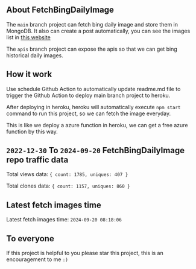 ## About FetchBingDailyImage

The `main` branch project can fetch bing daily image and store them in MongoDB.
It also can create a post automatically, you can see the images list in [this website](https://oursalbum.netlify.app)

The `apis` branch project can expose the apis so that we can get bing historical daily images.

## How it work

Use schedule Github Action to automatically update readme.md file to trigger the Github Action to deploy main branch project to heroku.

After deploying in heroku, heroku will automatically execute `npm start` command to run this project, so we can fetch the image everyday.

This is like we deploy a azure function in heroku, we can get a free azure function by this way.

## `2022-12-30` To `2024-09-20` FetchBingDailyImage repo traffic data

Total views data: `{ count: 1785, uniques: 407 }`

Total clones data: `{ count: 1157, uniques: 860 }`

## Latest fetch images time

Latest fetch images time: `2024-09-20 08:18:06`

## To everyone

If this project is helpful to you please star this project, this is an encouragement to me `:)`



